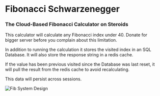 # Fibonacci Schwarzenegger

### The Cloud-Based Fibonacci Calculator on Steroids

This calculator will calculate any Fibonacci index under 40.
Donate for bigger server before you complain about this limitation.

In addition to running the calculation it stores the visited index in an SQL Database.
It will also store the response string in a redis cache.

If the value has been previous visited since the Database was last reset, it will pull the result from the redis cache to avoid recalculating.

This data will persist across sessions.

![Fib System Design](https://i.imgur.com/LoVEFvC.png)
